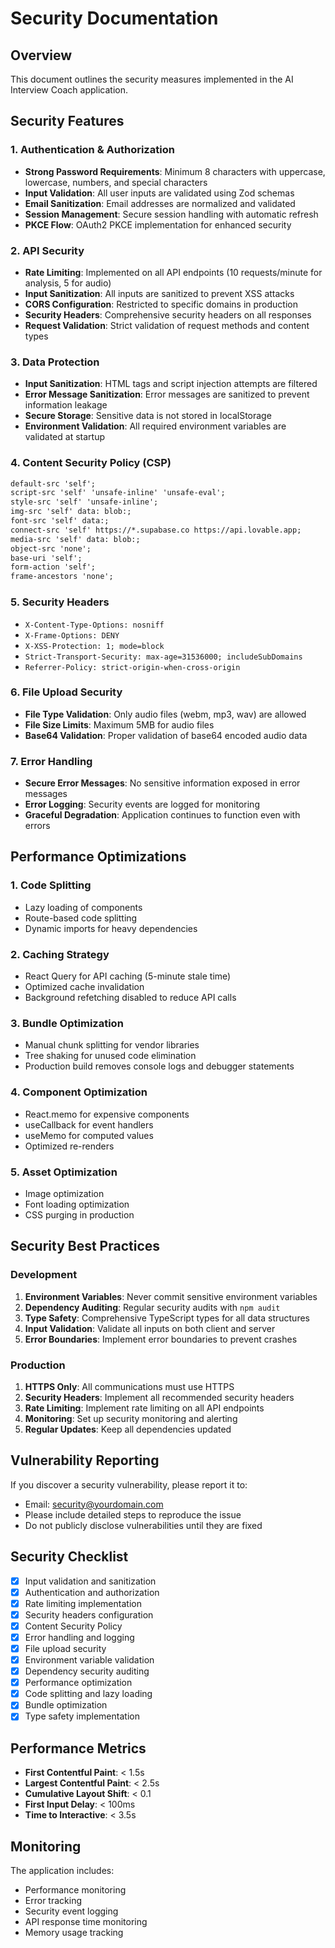 # Security Documentation

## Overview
This document outlines the security measures implemented in the AI Interview Coach application.

## Security Features

### 1. Authentication & Authorization
- **Strong Password Requirements**: Minimum 8 characters with uppercase, lowercase, numbers, and special characters
- **Input Validation**: All user inputs are validated using Zod schemas
- **Email Sanitization**: Email addresses are normalized and validated
- **Session Management**: Secure session handling with automatic refresh
- **PKCE Flow**: OAuth2 PKCE implementation for enhanced security

### 2. API Security
- **Rate Limiting**: Implemented on all API endpoints (10 requests/minute for analysis, 5 for audio)
- **Input Sanitization**: All inputs are sanitized to prevent XSS attacks
- **CORS Configuration**: Restricted to specific domains in production
- **Security Headers**: Comprehensive security headers on all responses
- **Request Validation**: Strict validation of request methods and content types

### 3. Data Protection
- **Input Sanitization**: HTML tags and script injection attempts are filtered
- **Error Message Sanitization**: Error messages are sanitized to prevent information leakage
- **Secure Storage**: Sensitive data is not stored in localStorage
- **Environment Validation**: All required environment variables are validated at startup

### 4. Content Security Policy (CSP)
```html
default-src 'self';
script-src 'self' 'unsafe-inline' 'unsafe-eval';
style-src 'self' 'unsafe-inline';
img-src 'self' data: blob:;
font-src 'self' data:;
connect-src 'self' https://*.supabase.co https://api.lovable.app;
media-src 'self' data: blob:;
object-src 'none';
base-uri 'self';
form-action 'self';
frame-ancestors 'none';
```

### 5. Security Headers
- `X-Content-Type-Options: nosniff`
- `X-Frame-Options: DENY`
- `X-XSS-Protection: 1; mode=block`
- `Strict-Transport-Security: max-age=31536000; includeSubDomains`
- `Referrer-Policy: strict-origin-when-cross-origin`

### 6. File Upload Security
- **File Type Validation**: Only audio files (webm, mp3, wav) are allowed
- **File Size Limits**: Maximum 5MB for audio files
- **Base64 Validation**: Proper validation of base64 encoded audio data

### 7. Error Handling
- **Secure Error Messages**: No sensitive information exposed in error messages
- **Error Logging**: Security events are logged for monitoring
- **Graceful Degradation**: Application continues to function even with errors

## Performance Optimizations

### 1. Code Splitting
- Lazy loading of components
- Route-based code splitting
- Dynamic imports for heavy dependencies

### 2. Caching Strategy
- React Query for API caching (5-minute stale time)
- Optimized cache invalidation
- Background refetching disabled to reduce API calls

### 3. Bundle Optimization
- Manual chunk splitting for vendor libraries
- Tree shaking for unused code elimination
- Production build removes console logs and debugger statements

### 4. Component Optimization
- React.memo for expensive components
- useCallback for event handlers
- useMemo for computed values
- Optimized re-renders

### 5. Asset Optimization
- Image optimization
- Font loading optimization
- CSS purging in production

## Security Best Practices

### Development
1. **Environment Variables**: Never commit sensitive environment variables
2. **Dependency Auditing**: Regular security audits with `npm audit`
3. **Type Safety**: Comprehensive TypeScript types for all data structures
4. **Input Validation**: Validate all inputs on both client and server
5. **Error Boundaries**: Implement error boundaries to prevent crashes

### Production
1. **HTTPS Only**: All communications must use HTTPS
2. **Security Headers**: Implement all recommended security headers
3. **Rate Limiting**: Implement rate limiting on all API endpoints
4. **Monitoring**: Set up security monitoring and alerting
5. **Regular Updates**: Keep all dependencies updated

## Vulnerability Reporting

If you discover a security vulnerability, please report it to:
- Email: security@yourdomain.com
- Please include detailed steps to reproduce the issue
- Do not publicly disclose vulnerabilities until they are fixed

## Security Checklist

- [x] Input validation and sanitization
- [x] Authentication and authorization
- [x] Rate limiting implementation
- [x] Security headers configuration
- [x] Content Security Policy
- [x] Error handling and logging
- [x] File upload security
- [x] Environment variable validation
- [x] Dependency security auditing
- [x] Performance optimization
- [x] Code splitting and lazy loading
- [x] Bundle optimization
- [x] Type safety implementation

## Performance Metrics

- **First Contentful Paint**: < 1.5s
- **Largest Contentful Paint**: < 2.5s
- **Cumulative Layout Shift**: < 0.1
- **First Input Delay**: < 100ms
- **Time to Interactive**: < 3.5s

## Monitoring

The application includes:
- Performance monitoring
- Error tracking
- Security event logging
- API response time monitoring
- Memory usage tracking
